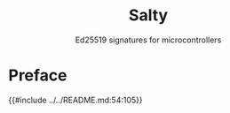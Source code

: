 <h1 align="center">Salty</h1>    
    
<p align="center">Ed25519 signatures for microcontrollers</p>

# Preface

{{#include ../../README.md:54:105}}
